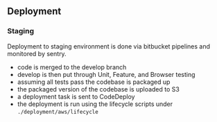 ## Deployment

### Staging

Deployment to staging environment is done via bitbucket pipelines and monitored
by sentry.

* code is merged to the develop branch
* develop is then put through Unit, Feature, and Browser testing
* assuming all tests pass the codebase is packaged up
* the packaged version of the codebase is uploaded to S3
* a deployment task is sent to CodeDeploy
* the deployment is run using the lifecycle scripts under `./deployment/aws/lifecycle`
